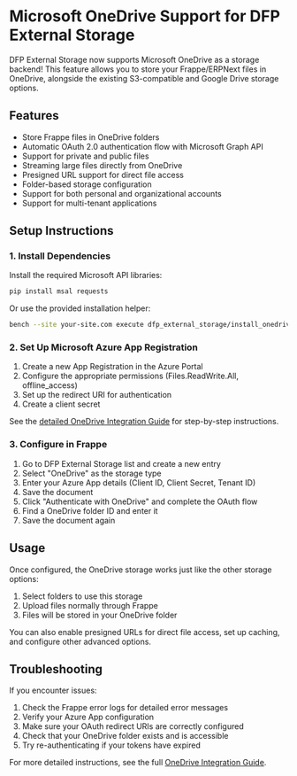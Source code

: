 # Microsoft OneDrive Support for DFP External Storage

DFP External Storage now supports Microsoft OneDrive as a storage backend! This feature allows you to store your Frappe/ERPNext files in OneDrive, alongside the existing S3-compatible and Google Drive storage options.

## Features

- Store Frappe files in OneDrive folders
- Automatic OAuth 2.0 authentication flow with Microsoft Graph API
- Support for private and public files
- Streaming large files directly from OneDrive
- Presigned URL support for direct file access
- Folder-based storage configuration
- Support for both personal and organizational accounts
- Support for multi-tenant applications

## Setup Instructions

### 1. Install Dependencies

Install the required Microsoft API libraries:

```bash
pip install msal requests
```

Or use the provided installation helper:

```bash
bench --site your-site.com execute dfp_external_storage/install_onedrive.py
```

### 2. Set Up Microsoft Azure App Registration

1. Create a new App Registration in the Azure Portal
2. Configure the appropriate permissions (Files.ReadWrite.All, offline_access)
3. Set up the redirect URI for authentication
4. Create a client secret

See the [detailed OneDrive Integration Guide](docs/onedrive_integration.md) for step-by-step instructions.

### 3. Configure in Frappe

1. Go to DFP External Storage list and create a new entry
2. Select "OneDrive" as the storage type
3. Enter your Azure App details (Client ID, Client Secret, Tenant ID)
4. Save the document
5. Click "Authenticate with OneDrive" and complete the OAuth flow
6. Find a OneDrive folder ID and enter it
7. Save the document again

## Usage

Once configured, the OneDrive storage works just like the other storage options:

1. Select folders to use this storage
2. Upload files normally through Frappe
3. Files will be stored in your OneDrive folder

You can also enable presigned URLs for direct file access, set up caching, and configure other advanced options.

## Troubleshooting

If you encounter issues:

1. Check the Frappe error logs for detailed error messages
2. Verify your Azure App configuration
3. Make sure your OAuth redirect URIs are correctly configured
4. Check that your OneDrive folder exists and is accessible
5. Try re-authenticating if your tokens have expired

For more detailed instructions, see the full [OneDrive Integration Guide](docs/onedrive_integration.md).